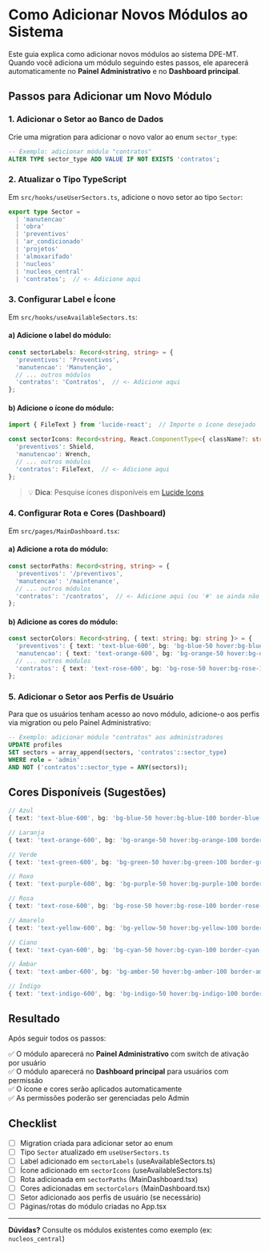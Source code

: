 # Como Adicionar Novos Módulos ao Sistema

Este guia explica como adicionar novos módulos ao sistema DPE-MT. Quando você adiciona um módulo seguindo estes passos, ele aparecerá automaticamente no **Painel Administrativo** e no **Dashboard principal**.

## Passos para Adicionar um Novo Módulo

### 1. Adicionar o Setor ao Banco de Dados

Crie uma migration para adicionar o novo valor ao enum `sector_type`:

```sql
-- Exemplo: adicionar módulo "contratos"
ALTER TYPE sector_type ADD VALUE IF NOT EXISTS 'contratos';
```

### 2. Atualizar o Tipo TypeScript

Em `src/hooks/useUserSectors.ts`, adicione o novo setor ao tipo `Sector`:

```typescript
export type Sector = 
  | 'manutencao' 
  | 'obra' 
  | 'preventivos' 
  | 'ar_condicionado' 
  | 'projetos' 
  | 'almoxarifado'
  | 'nucleos'
  | 'nucleos_central'
  | 'contratos';  // <- Adicione aqui
```

### 3. Configurar Label e Ícone

Em `src/hooks/useAvailableSectors.ts`:

#### a) Adicione o label do módulo:

```typescript
const sectorLabels: Record<string, string> = {
  'preventivos': 'Preventivos',
  'manutencao': 'Manutenção',
  // ... outros módulos
  'contratos': 'Contratos',  // <- Adicione aqui
};
```

#### b) Adicione o ícone do módulo:

```typescript
import { FileText } from 'lucide-react';  // Importe o ícone desejado

const sectorIcons: Record<string, React.ComponentType<{ className?: string }>> = {
  'preventivos': Shield,
  'manutencao': Wrench,
  // ... outros módulos
  'contratos': FileText,  // <- Adicione aqui
};
```

> 💡 **Dica**: Pesquise ícones disponíveis em [Lucide Icons](https://lucide.dev/icons/)

### 4. Configurar Rota e Cores (Dashboard)

Em `src/pages/MainDashboard.tsx`:

#### a) Adicione a rota do módulo:

```typescript
const sectorPaths: Record<string, string> = {
  'preventivos': '/preventivos',
  'manutencao': '/maintenance',
  // ... outros módulos
  'contratos': '/contratos',  // <- Adicione aqui (ou '#' se ainda não implementado)
};
```

#### b) Adicione as cores do módulo:

```typescript
const sectorColors: Record<string, { text: string; bg: string }> = {
  'preventivos': { text: 'text-blue-600', bg: 'bg-blue-50 hover:bg-blue-100 border-blue-200' },
  'manutencao': { text: 'text-orange-600', bg: 'bg-orange-50 hover:bg-orange-100 border-orange-200' },
  // ... outros módulos
  'contratos': { text: 'text-rose-600', bg: 'bg-rose-50 hover:bg-rose-100 border-rose-200' },  // <- Adicione aqui
};
```

### 5. Adicionar o Setor aos Perfis de Usuário

Para que os usuários tenham acesso ao novo módulo, adicione-o aos perfis via migration ou pelo Painel Administrativo:

```sql
-- Exemplo: adicionar módulo "contratos" aos administradores
UPDATE profiles 
SET sectors = array_append(sectors, 'contratos'::sector_type)
WHERE role = 'admin' 
AND NOT ('contratos'::sector_type = ANY(sectors));
```

## Cores Disponíveis (Sugestões)

```typescript
// Azul
{ text: 'text-blue-600', bg: 'bg-blue-50 hover:bg-blue-100 border-blue-200' }

// Laranja
{ text: 'text-orange-600', bg: 'bg-orange-50 hover:bg-orange-100 border-orange-200' }

// Verde
{ text: 'text-green-600', bg: 'bg-green-50 hover:bg-green-100 border-green-200' }

// Roxo
{ text: 'text-purple-600', bg: 'bg-purple-50 hover:bg-purple-100 border-purple-200' }

// Rosa
{ text: 'text-rose-600', bg: 'bg-rose-50 hover:bg-rose-100 border-rose-200' }

// Amarelo
{ text: 'text-yellow-600', bg: 'bg-yellow-50 hover:bg-yellow-100 border-yellow-200' }

// Ciano
{ text: 'text-cyan-600', bg: 'bg-cyan-50 hover:bg-cyan-100 border-cyan-200' }

// Âmbar
{ text: 'text-amber-600', bg: 'bg-amber-50 hover:bg-amber-100 border-amber-200' }

// Índigo
{ text: 'text-indigo-600', bg: 'bg-indigo-50 hover:bg-indigo-100 border-indigo-200' }
```

## Resultado

Após seguir todos os passos:

✅ O módulo aparecerá no **Painel Administrativo** com switch de ativação por usuário  
✅ O módulo aparecerá no **Dashboard principal** para usuários com permissão  
✅ O ícone e cores serão aplicados automaticamente  
✅ As permissões poderão ser gerenciadas pelo Admin

## Checklist

- [ ] Migration criada para adicionar setor ao enum
- [ ] Tipo `Sector` atualizado em `useUserSectors.ts`
- [ ] Label adicionado em `sectorLabels` (useAvailableSectors.ts)
- [ ] Ícone adicionado em `sectorIcons` (useAvailableSectors.ts)
- [ ] Rota adicionada em `sectorPaths` (MainDashboard.tsx)
- [ ] Cores adicionadas em `sectorColors` (MainDashboard.tsx)
- [ ] Setor adicionado aos perfis de usuário (se necessário)
- [ ] Páginas/rotas do módulo criadas no App.tsx

---

**Dúvidas?** Consulte os módulos existentes como exemplo (ex: `nucleos_central`)
